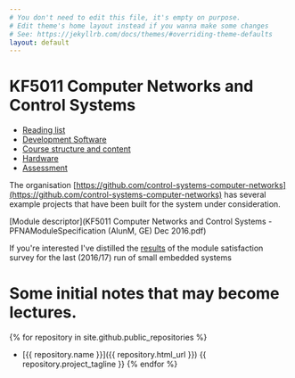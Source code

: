 ```yaml
---
# You don't need to edit this file, it's empty on purpose.
# Edit theme's home layout instead if you wanna make some changes
# See: https://jekyllrb.com/docs/themes/#overriding-theme-defaults
layout: default
---
```

# KF5011 Computer Networks and Control Systems

 * [Reading list](books)
 * [Development Software](platform)
 * [Course structure and content](structure)
 * [Hardware](hardware)
 * [Assessment](assessment)

The organisation [https://github.com/control-systems-computer-networks](https://github.com/control-systems-computer-networks) has several example projects that have been built for the system under consideration.

[Module descriptor](KF5011 Computer Networks and Control Systems - PFNAModuleSpecification (AlunM, GE) Dec 2016.pdf)

If you're interested I've distilled the [results](survey) of the module satisfaction survey for the last (2016/17) run of small embedded systems  

# Some initial notes that may become lectures.
{% for repository in site.github.public_repositories %}
  * [{{ repository.name }}]({{ repository.html_url }}) {{ repository.project_tagline }}
{% endfor %}
